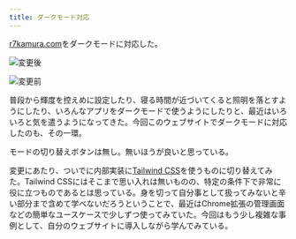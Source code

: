 ```yaml
---
title: ダークモード対応
---
```

[r7kamura.com](https://r7kamura.com/)をダークモードに対応した。

![](https://lh5.googleusercontent.com/zVs8Zj4VfWH0fROrTT4Vr4wnc9EX5WNdCfDSAMdBTMZOFbi5qgV5n0VY-g72wnzzlK6W5fz54LoVAOLALkBekIkUpkNV7X_geYXt19d9DlH5rNMbJcGsAlSGm2KB6496B3GJaw2gokP8xWmv2QBp8YJPJmDBfnnPKxGPj-7dGFiXOYh0eaojMjYX "変更後")

![](https://lh5.googleusercontent.com/U013nKVl99UxLrevZ7jZT3IREHsjTg1bOakXxWMn293OV_jO5BBvgsJceQSDppYdTy3SWSpQdGcuACKx4Df_w5zuIhHUpY3LtE6L5YehMji39GTqi0f8GPUHlOVvKKcGE_hkCuiDAaaab5di8rZ8BYPefuTiLACATWGeofV6zaB3E5ikZUBILmWx "変更前")

普段から輝度を控えめに設定したり、寝る時間が近づいてくると照明を落とすようにしたり、いろんなアプリをダークモードで使うようにしたりと、最近はいろいろと気を遣うようになってきた。今回このウェブサイトでダークモードに対応したのも、その一環。

モードの切り替えボタンは無し。無いほうが良いと思っている。

変更にあたり、ついでに内部実装に[Tailwind CSS](https://tailwindcss.com/)を使うものに切り替えてみた。Tailwind CSSにはそこまで思い入れは無いものの、特定の条件下で非常に役に立つものであるとは思っている。身を切って自分事として扱ってみないと辛い部分まで含めて学べないだろうということで、最近はChrome拡張の管理画面などの簡単なユースケースで少しずつ使ってみていた。今回はもう少し複雑な事例として、自分のウェブサイトに導入しながら学んでみている。
